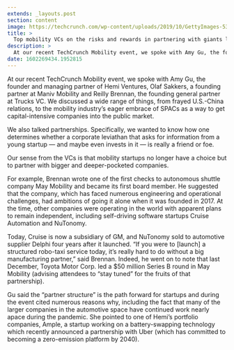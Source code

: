 ```yaml
--- 
extends: _layouts.post 
section: content 
image: https://techcrunch.com/wp-content/uploads/2019/10/GettyImages-535059003.jpg?w=600 
title: > 
  Top mobility VCs on the risks and rewards in partnering with giants like Amazon – TechCrunch 
description: > 
  At our recent TechCrunch Mobility event, we spoke with Amy Gu, the founder and managing partner of Hemi Ventures, Olaf Sakkers, a founding partner at Maniv Mobility and Reilly Brennan, the founding general partner at Trucks VC.Our sense from the VCs is that mobility startups no longer have a choice but to partner with bigger and deeper-pocketed companies.For example, Brennan wrote one of the first checks to autonomous shuttle company May Mobility and became its first board member.Today, Cruise is now a subsidiary of GM, and NuTonomy sold to automotive supplier Delphi four years after it launched.“If you were to [launch] a structured robo-taxi service today, it’s really hard to do without a big manufacturing partner,” said Brennan. 
date: 1602269434.1952815 
--- 
```

At our recent TechCrunch Mobility event, we spoke with Amy Gu, the founder and managing partner of Hemi Ventures, Olaf Sakkers, a founding partner at Maniv Mobility and Reilly Brennan, the founding general partner at Trucks VC. We discussed a wide range of things, from frayed U.S.-China relations, to the mobility industry’s eager embrace of SPACs as a way to get capital-intensive companies into the public market.

We also talked partnerships. Specifically, we wanted to know how one determines whether a corporate leviathan that asks for information from a young startup — and maybe even invests in it — is really a friend or foe.

Our sense from the VCs is that mobility startups no longer have a choice but to partner with bigger and deeper-pocketed companies.

For example, Brennan wrote one of the first checks to autonomous shuttle company May Mobility and became its first board member. He suggested that the company, which has faced numerous engineering and operational challenges, had ambitions of going it alone when it was founded in 2017. At the time, other companies were operating in the world with apparent plans to remain independent, including self-driving software startups Cruise Automation and NuTonomy.

Today, Cruise is now a subsidiary of GM, and NuTonomy sold to automotive supplier Delphi four years after it launched. “If you were to [launch] a structured robo-taxi service today, it’s really hard to do without a big manufacturing partner,” said Brennan. Indeed, he went on to note that last December, Toyota Motor Corp. led a $50 million Series B round in May Mobility (advising attendees to “stay tuned” for the fruits of that partnership).

Gu said the “partner structure” is the path forward for startups and during the event cited numerous reasons why, including the fact that many of the larger companies in the automotive space have continued work nearly apace during the pandemic. She pointed to one of Hemi’s portfolio companies, Ample, a startup working on a battery-swapping technology which recently announced a partnership with Uber (which has committed to becoming a zero-emission platform by 2040).